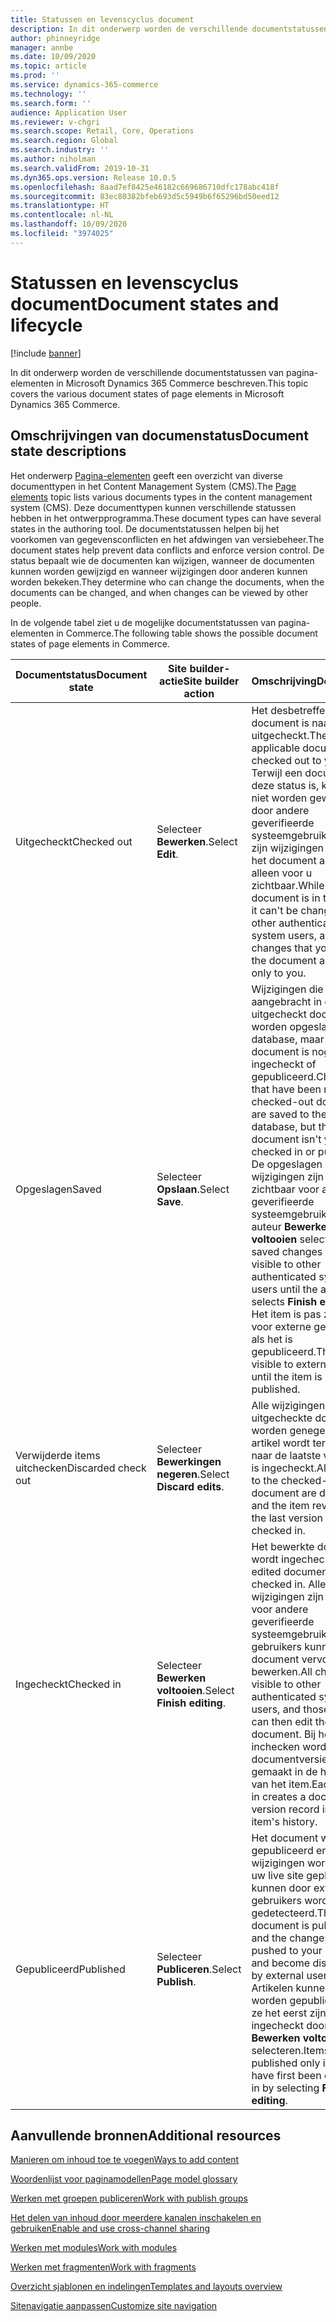 ```yaml
---
title: Statussen en levenscyclus document
description: In dit onderwerp worden de verschillende documentstatussen van pagina-elementen in Microsoft Dynamics 365 Commerce beschreven.
author: phinneyridge
manager: annbe
ms.date: 10/09/2020
ms.topic: article
ms.prod: ''
ms.service: dynamics-365-commerce
ms.technology: ''
ms.search.form: ''
audience: Application User
ms.reviewer: v-chgri
ms.search.scope: Retail, Core, Operations
ms.search.region: Global
ms.search.industry: ''
ms.author: niholman
ms.search.validFrom: 2019-10-31
ms.dyn365.ops.version: Release 10.0.5
ms.openlocfilehash: 8aad7ef8425e46182c669686710dfc178abc418f
ms.sourcegitcommit: 83ec80382bfeb693d5c5949b6f65296bd50eed12
ms.translationtype: HT
ms.contentlocale: nl-NL
ms.lasthandoff: 10/09/2020
ms.locfileid: "3974025"
---
```

# <a name="document-states-and-lifecycle"></a><span data-ttu-id="134db-103">Statussen en levenscyclus document</span><span class="sxs-lookup"><span data-stu-id="134db-103">Document states and lifecycle</span></span>

[!include [banner](includes/banner.md)]

<span data-ttu-id="134db-104">In dit onderwerp worden de verschillende documentstatussen van pagina-elementen in Microsoft Dynamics 365 Commerce beschreven.</span><span class="sxs-lookup"><span data-stu-id="134db-104">This topic covers the various document states of page elements in Microsoft Dynamics 365 Commerce.</span></span>

## <a name="document-state-descriptions"></a><span data-ttu-id="134db-105">Omschrijvingen van documenstatus</span><span class="sxs-lookup"><span data-stu-id="134db-105">Document state descriptions</span></span>

<span data-ttu-id="134db-106">Het onderwerp [Pagina-elementen](page-elements-overview.md) geeft een overzicht van diverse documenttypen in het Content Management System (CMS).</span><span class="sxs-lookup"><span data-stu-id="134db-106">The [Page elements](page-elements-overview.md) topic lists various documents types in the content management system (CMS).</span></span> <span data-ttu-id="134db-107">Deze documenttypen kunnen verschillende statussen hebben in het ontwerpprogramma.</span><span class="sxs-lookup"><span data-stu-id="134db-107">These document types can have several states in the authoring tool.</span></span> <span data-ttu-id="134db-108">De documentstatussen helpen bij het voorkomen van gegevensconflicten en het afdwingen van versiebeheer.</span><span class="sxs-lookup"><span data-stu-id="134db-108">The document states help prevent data conflicts and enforce version control.</span></span> <span data-ttu-id="134db-109">De status bepaalt wie de documenten kan wijzigen, wanneer de documenten kunnen worden gewijzigd en wanneer wijzigingen door anderen kunnen worden bekeken.</span><span class="sxs-lookup"><span data-stu-id="134db-109">They determine who can change the documents, when the documents can be changed, and when changes can be viewed by other people.</span></span>

<span data-ttu-id="134db-110">In de volgende tabel ziet u de mogelijke documentstatussen van pagina-elementen in Commerce.</span><span class="sxs-lookup"><span data-stu-id="134db-110">The following table shows the possible document states of page elements in Commerce.</span></span>

| <span data-ttu-id="134db-111">Documentstatus</span><span class="sxs-lookup"><span data-stu-id="134db-111">Document state</span></span>      | <span data-ttu-id="134db-112">Site builder-actie</span><span class="sxs-lookup"><span data-stu-id="134db-112">Site builder action</span></span>        | <span data-ttu-id="134db-113">Omschrijving</span><span class="sxs-lookup"><span data-stu-id="134db-113">Description</span></span>                                                  |
| ------------------- | -------------------------- | ------------------------------------------------------------ |
| <span data-ttu-id="134db-114">Uitgecheckt</span><span class="sxs-lookup"><span data-stu-id="134db-114">Checked out</span></span>         | <span data-ttu-id="134db-115">Selecteer **Bewerken**.</span><span class="sxs-lookup"><span data-stu-id="134db-115">Select **Edit**.</span></span>           | <span data-ttu-id="134db-116">Het desbetreffende document is naar u uitgecheckt.</span><span class="sxs-lookup"><span data-stu-id="134db-116">The applicable document is checked out to you.</span></span> <span data-ttu-id="134db-117">Terwijl een document in deze status is, kan het niet worden gewijzigd door andere geverifieerde systeemgebruikers en zijn wijzigingen die u in het document aanbrengt alleen voor u zichtbaar.</span><span class="sxs-lookup"><span data-stu-id="134db-117">While a document is in this state, it can't be changed by other authenticated system users, and any changes that you make to the document are visible only to you.</span></span> |
| <span data-ttu-id="134db-118">Opgeslagen</span><span class="sxs-lookup"><span data-stu-id="134db-118">Saved</span></span>               | <span data-ttu-id="134db-119">Selecteer **Opslaan**.</span><span class="sxs-lookup"><span data-stu-id="134db-119">Select **Save**.</span></span>           | <span data-ttu-id="134db-120">Wijzigingen die zijn aangebracht in een uitgecheckt document, worden opgeslagen in de database, maar het document is nog niet ingecheckt of gepubliceerd.</span><span class="sxs-lookup"><span data-stu-id="134db-120">Changes that have been made to a checked-out document are saved to the database, but the document isn't yet checked in or published.</span></span> <span data-ttu-id="134db-121">De opgeslagen wijzigingen zijn pas zichtbaar voor andere geverifieerde systeemgebruikers als de auteur **Bewerken voltooien** selecteert.</span><span class="sxs-lookup"><span data-stu-id="134db-121">The saved changes aren't visible to other authenticated system users until the author selects **Finish editing**.</span></span> <span data-ttu-id="134db-122">Het item is pas zichtbaar voor externe gebruikers als het is gepubliceerd.</span><span class="sxs-lookup"><span data-stu-id="134db-122">They aren't visible to external users until the item is published.</span></span> |
| <span data-ttu-id="134db-123">Verwijderde items uitchecken</span><span class="sxs-lookup"><span data-stu-id="134db-123">Discarded check out</span></span> | <span data-ttu-id="134db-124">Selecteer **Bewerkingen negeren**.</span><span class="sxs-lookup"><span data-stu-id="134db-124">Select **Discard edits**.</span></span>  | <span data-ttu-id="134db-125">Alle wijzigingen in het uitgecheckte document worden genegeerd en het artikel wordt teruggezet naar de laatste versie die is ingecheckt.</span><span class="sxs-lookup"><span data-stu-id="134db-125">All changes to the checked-out document are discarded, and the item reverts to the last version that was checked in.</span></span> |
| <span data-ttu-id="134db-126">Ingecheckt</span><span class="sxs-lookup"><span data-stu-id="134db-126">Checked in</span></span>          | <span data-ttu-id="134db-127">Selecteer **Bewerken voltooien**.</span><span class="sxs-lookup"><span data-stu-id="134db-127">Select **Finish editing**.</span></span> | <span data-ttu-id="134db-128">Het bewerkte document wordt ingecheckt.</span><span class="sxs-lookup"><span data-stu-id="134db-128">The edited document is checked in.</span></span> <span data-ttu-id="134db-129">Alle wijzigingen zijn zichtbaar voor andere geverifieerde systeemgebruikers en die gebruikers kunnen het document vervolgens bewerken.</span><span class="sxs-lookup"><span data-stu-id="134db-129">All changes are visible to other authenticated system users, and those users can then edit the document.</span></span> <span data-ttu-id="134db-130">Bij het inchecken wordt een documentversierecord gemaakt in de historie van het item.</span><span class="sxs-lookup"><span data-stu-id="134db-130">Each check-in creates a document version record in the item's history.</span></span> |
| <span data-ttu-id="134db-131">Gepubliceerd</span><span class="sxs-lookup"><span data-stu-id="134db-131">Published</span></span>           | <span data-ttu-id="134db-132">Selecteer **Publiceren**.</span><span class="sxs-lookup"><span data-stu-id="134db-132">Select **Publish**.</span></span>        | <span data-ttu-id="134db-133">Het document wordt gepubliceerd en de wijzigingen worden op uw live site geplaatst en kunnen door externe gebruikers worden gedetecteerd.</span><span class="sxs-lookup"><span data-stu-id="134db-133">The document is published, and the changes are pushed to your live site and become discoverable by external users.</span></span> <span data-ttu-id="134db-134">Artikelen kunnen alleen worden gepubliceerd als ze het eerst zijn ingecheckt door **Bewerken voltooien** te selecteren.</span><span class="sxs-lookup"><span data-stu-id="134db-134">Items can be published only if they have first been checked in by selecting **Finish editing**.</span></span> |

## <a name="additional-resources"></a><span data-ttu-id="134db-135">Aanvullende bronnen</span><span class="sxs-lookup"><span data-stu-id="134db-135">Additional resources</span></span>

[<span data-ttu-id="134db-136">Manieren om inhoud toe te voegen</span><span class="sxs-lookup"><span data-stu-id="134db-136">Ways to add content</span></span>](add-manage-content.md)

[<span data-ttu-id="134db-137">Woordenlijst voor paginamodellen</span><span class="sxs-lookup"><span data-stu-id="134db-137">Page model glossary</span></span>](page-elements-overview.md)

[<span data-ttu-id="134db-138">Werken met groepen publiceren</span><span class="sxs-lookup"><span data-stu-id="134db-138">Work with publish groups</span></span>](publish-groups.md)

[<span data-ttu-id="134db-139">Het delen van inhoud door meerdere kanalen inschakelen en gebruiken</span><span class="sxs-lookup"><span data-stu-id="134db-139">Enable and use cross-channel sharing</span></span>](cross-channel-sharing.md)

[<span data-ttu-id="134db-140">Werken met modules</span><span class="sxs-lookup"><span data-stu-id="134db-140">Work with modules</span></span>](work-with-modules.md)

[<span data-ttu-id="134db-141">Werken met fragmenten</span><span class="sxs-lookup"><span data-stu-id="134db-141">Work with fragments</span></span>](work-with-fragments.md)

[<span data-ttu-id="134db-142">Overzicht sjablonen en indelingen</span><span class="sxs-lookup"><span data-stu-id="134db-142">Templates and layouts overview</span></span>](templates-layouts-overview.md)

[<span data-ttu-id="134db-143">Sitenavigatie aanpassen</span><span class="sxs-lookup"><span data-stu-id="134db-143">Customize site navigation</span></span>](customize-site-navigation.md)
